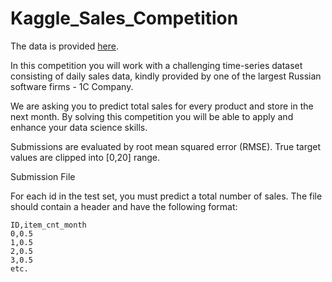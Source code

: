 # Kaggle_Sales_Competition

The data is provided [here](https://www.kaggle.com/competitions/competitive-data-science-predict-future-sales/data). 

In this competition you will work with a challenging time-series dataset consisting of daily sales data, kindly provided by one of the largest Russian software firms - 1C Company. 

We are asking you to predict total sales for every product and store in the next month. By solving this competition you will be able to apply and enhance your data science skills.

Submissions are evaluated by root mean squared error (RMSE). True target values are clipped into [0,20] range.

Submission File

For each id in the test set, you must predict a total number of sales. The file should contain a header and have the following format:

```
ID,item_cnt_month
0,0.5
1,0.5
2,0.5
3,0.5
etc.
```
